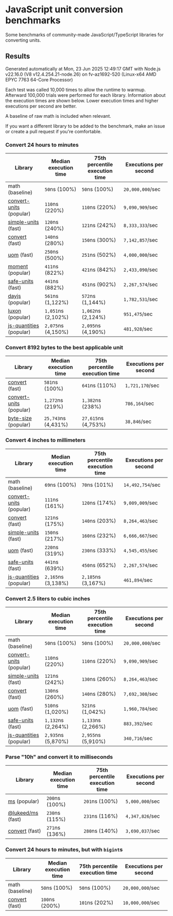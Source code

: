 # JavaScript unit conversion benchmarks

Some benchmarks of community-made JavaScript/TypeScript libraries for converting units.

## Results

<!-- beginblock(results) -->

Generated automatically at Mon, 23 Jun 2025 12:49:17 GMT with Node.js v22.16.0 (V8 v12.4.254.21-node.26) on fv-az1692-520 (Linux-x64 AMD EPYC 7763 64-Core Processor)

Each test was called 10,000 times to allow the runtime to warmup.
Afterward 100,000 trials were performed for each library.
Information about the execution times are shown below.
Lower execution times and higher executions per second are better.

A baseline of raw math is included when relevant.

If you want a different library to be added to the benchmark, make an issue or create a pull request if you're comfortable.

### Convert 24 hours to minutes

| Library                                                            | Median execution time | 75th percentile execution time | Executions per second |
| ------------------------------------------------------------------ | --------------------- | ------------------------------ | --------------------- |
| math (baseline)                                                    | `50`ns (100%)         | `50`ns (100%)                  | `20,000,000`/sec      |
| [convert-units](https://npmjs.com/package/convert-units) (popular) | `110`ns (220%)        | `110`ns (220%)                 | `9,090,909`/sec       |
| [simple-units](https://npmjs.com/package/simple-units) (fast)      | `120`ns (240%)        | `121`ns (242%)                 | `8,333,333`/sec       |
| [convert](https://npmjs.com/package/convert) (fast)                | `140`ns (280%)        | `150`ns (300%)                 | `7,142,857`/sec       |
| [uom](https://npmjs.com/package/uom) (fast)                        | `250`ns (500%)        | `251`ns (502%)                 | `4,000,000`/sec       |
| [moment](https://npmjs.com/package/moment) (popular)               | `411`ns (822%)        | `421`ns (842%)                 | `2,433,090`/sec       |
| [safe-units](https://npmjs.com/package/safe-units) (fast)          | `441`ns (882%)        | `451`ns (902%)                 | `2,267,574`/sec       |
| [dayjs](https://npmjs.com/package/dayjs) (popular)                 | `561`ns (1,122%)      | `572`ns (1,144%)               | `1,782,531`/sec       |
| [luxon](https://npmjs.com/package/luxon) (popular)                 | `1,051`ns (2,102%)    | `1,062`ns (2,124%)             | `951,475`/sec         |
| [js-quantities](https://npmjs.com/package/js-quantities) (popular) | `2,075`ns (4,150%)    | `2,095`ns (4,190%)             | `481,928`/sec         |

### Convert 8192 bytes to the best applicable unit

| Library                                                            | Median execution time | 75th percentile execution time | Executions per second |
| ------------------------------------------------------------------ | --------------------- | ------------------------------ | --------------------- |
| [convert](https://npmjs.com/package/convert) (fast)                | `581`ns (100%)        | `641`ns (110%)                 | `1,721,170`/sec       |
| [convert-units](https://npmjs.com/package/convert-units) (popular) | `1,272`ns (219%)      | `1,382`ns (238%)               | `786,164`/sec         |
| [byte-size](https://npmjs.com/package/byte-size) (popular)         | `25,743`ns (4,431%)   | `27,615`ns (4,753%)            | `38,846`/sec          |

### Convert 4 inches to millimeters

| Library                                                            | Median execution time | 75th percentile execution time | Executions per second |
| ------------------------------------------------------------------ | --------------------- | ------------------------------ | --------------------- |
| math (baseline)                                                    | `69`ns (100%)         | `70`ns (101%)                  | `14,492,754`/sec      |
| [convert-units](https://npmjs.com/package/convert-units) (popular) | `111`ns (161%)        | `120`ns (174%)                 | `9,009,009`/sec       |
| [convert](https://npmjs.com/package/convert) (fast)                | `121`ns (175%)        | `140`ns (203%)                 | `8,264,463`/sec       |
| [simple-units](https://npmjs.com/package/simple-units) (fast)      | `150`ns (217%)        | `160`ns (232%)                 | `6,666,667`/sec       |
| [uom](https://npmjs.com/package/uom) (fast)                        | `220`ns (319%)        | `230`ns (333%)                 | `4,545,455`/sec       |
| [safe-units](https://npmjs.com/package/safe-units) (fast)          | `441`ns (639%)        | `450`ns (652%)                 | `2,267,574`/sec       |
| [js-quantities](https://npmjs.com/package/js-quantities) (popular) | `2,165`ns (3,138%)    | `2,185`ns (3,167%)             | `461,894`/sec         |

### Convert 2.5 liters to cubic inches

| Library                                                            | Median execution time | 75th percentile execution time | Executions per second |
| ------------------------------------------------------------------ | --------------------- | ------------------------------ | --------------------- |
| math (baseline)                                                    | `50`ns (100%)         | `50`ns (100%)                  | `20,000,000`/sec      |
| [convert-units](https://npmjs.com/package/convert-units) (popular) | `110`ns (220%)        | `110`ns (220%)                 | `9,090,909`/sec       |
| [simple-units](https://npmjs.com/package/simple-units) (fast)      | `121`ns (242%)        | `130`ns (260%)                 | `8,264,463`/sec       |
| [convert](https://npmjs.com/package/convert) (fast)                | `130`ns (260%)        | `140`ns (280%)                 | `7,692,308`/sec       |
| [uom](https://npmjs.com/package/uom) (fast)                        | `510`ns (1,020%)      | `521`ns (1,042%)               | `1,960,784`/sec       |
| [safe-units](https://npmjs.com/package/safe-units) (fast)          | `1,132`ns (2,264%)    | `1,133`ns (2,266%)             | `883,392`/sec         |
| [js-quantities](https://npmjs.com/package/js-quantities) (popular) | `2,935`ns (5,870%)    | `2,955`ns (5,910%)             | `340,716`/sec         |

### Parse "10h" and convert it to milliseconds

| Library                                                   | Median execution time | 75th percentile execution time | Executions per second |
| --------------------------------------------------------- | --------------------- | ------------------------------ | --------------------- |
| [ms](https://npmjs.com/package/ms) (popular)              | `200`ns (100%)        | `201`ns (100%)                 | `5,000,000`/sec       |
| [@lukeed/ms](https://npmjs.com/package/@lukeed/ms) (fast) | `230`ns (115%)        | `231`ns (116%)                 | `4,347,826`/sec       |
| [convert](https://npmjs.com/package/convert) (fast)       | `271`ns (136%)        | `280`ns (140%)                 | `3,690,037`/sec       |

### Convert 24 hours to minutes, but with `bigint`s

| Library                                             | Median execution time | 75th percentile execution time | Executions per second |
| --------------------------------------------------- | --------------------- | ------------------------------ | --------------------- |
| math (baseline)                                     | `50`ns (100%)         | `50`ns (100%)                  | `20,000,000`/sec      |
| [convert](https://npmjs.com/package/convert) (fast) | `100`ns (200%)        | `101`ns (202%)                 | `10,000,000`/sec      |

<!-- endblock(results) -->
